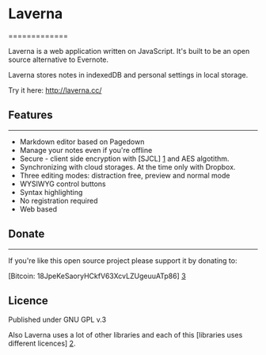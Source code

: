 # Laverna
=============

Laverna is a web application written on JavaScript. It's built to be an open source alternative to Evernote.

Laverna stores notes in indexedDB and personal settings in local storage.

Try it here: http://laverna.cc/

## Features
-----------------------

* Markdown editor based on Pagedown
* Manage your notes even if you're offline
* Secure - client side encryption with [SJCL] [1] and AES algotithm.
* Synchronizing with cloud storages. At the time only with Dropbox.
* Three editing modes: distraction free, preview and normal mode
* WYSIWYG control buttons
* Syntax highlighting
* No registration required
* Web based

## Donate
-----------------
If you're like this open source project please support it by donating to:

[Bitcoin: 18JpeKeSaoryHCkfV63XcvLZUgeuuATp86] [3]

## Licence
Published under GNU GPL v.3

Also Laverna uses a lot of other libraries and each of this [libraries uses different licences] [2].

[1]: http://bitwiseshiftleft.github.io/sjcl/
[2]: bower.json
[3]: bitcoin:18JpeKeSaoryHCkfV63XcvLZUgeuuATp86

